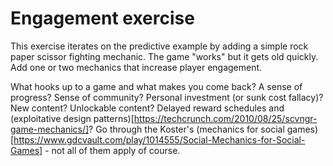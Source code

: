 # Engagement exercise

This exercise iterates on the predictive example by adding a simple rock paper scissor fighting mechanic.
The game "works" but it gets old quickly. 
Add one or two mechanics that increase player engagement. 

What hooks up to a game and what makes you come back?
A sense of progress? Sense of community? Personal investment (or sunk cost fallacy)? New content? Unlockable content? Delayed reward schedules and (exploitative design patterns)[https://techcrunch.com/2010/08/25/scvngr-game-mechanics/]? 
Go through the Koster's (mechanics for social games)[https://www.gdcvault.com/play/1014555/Social-Mechanics-for-Social-Games] - not all of them apply of course.